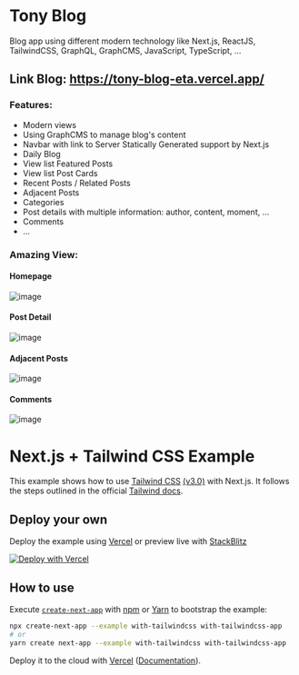 # Tony Blog
Blog app using different modern technology like Next.js, ReactJS, TailwindCSS, GraphQL, GraphCMS, JavaScript, TypeScript, ...

## Link Blog: https://tony-blog-eta.vercel.app/

### Features:
- Modern views
- Using GraphCMS to manage blog's content
- Navbar with link to Server Statically Generated support by Next.js 
- Daily Blog
- View list Featured Posts
- View list Post Cards
- Recent Posts / Related Posts
- Adjacent Posts
- Categories
- Post details with multiple information: author, content, moment, ...
- Comments
- ...

### Amazing View:
#### Homepage
![image](https://user-images.githubusercontent.com/56442337/158978819-984a436e-966b-41e5-a8ae-76a596fa8818.png)

#### Post Detail
![image](https://user-images.githubusercontent.com/56442337/158978930-71bb7b09-2466-4641-b7ae-466ec30c0ff4.png)

#### Adjacent Posts
![image](https://user-images.githubusercontent.com/56442337/158979123-3e064038-769d-40fd-8462-eb930c5c8420.png)

#### Comments
![image](https://user-images.githubusercontent.com/56442337/158979343-92b40794-8c70-471e-a3f4-8ecf0f73a818.png)

# Next.js + Tailwind CSS Example

This example shows how to use [Tailwind CSS](https://tailwindcss.com/) [(v3.0)](https://tailwindcss.com/blog/tailwindcss-v3) with Next.js. It follows the steps outlined in the official [Tailwind docs](https://tailwindcss.com/docs/guides/nextjs).

## Deploy your own

Deploy the example using [Vercel](https://vercel.com?utm_source=github&utm_medium=readme&utm_campaign=next-example) or preview live with [StackBlitz](https://stackblitz.com/github/vercel/next.js/tree/canary/examples/with-tailwindcss)

[![Deploy with Vercel](https://vercel.com/button)](https://vercel.com/new/git/external?repository-url=https://github.com/vercel/next.js/tree/canary/examples/with-tailwindcss&project-name=with-tailwindcss&repository-name=with-tailwindcss)

## How to use

Execute [`create-next-app`](https://github.com/vercel/next.js/tree/canary/packages/create-next-app) with [npm](https://docs.npmjs.com/cli/init) or [Yarn](https://yarnpkg.com/lang/en/docs/cli/create/) to bootstrap the example:

```bash
npx create-next-app --example with-tailwindcss with-tailwindcss-app
# or
yarn create next-app --example with-tailwindcss with-tailwindcss-app
```
Deploy it to the cloud with [Vercel](https://vercel.com/new?utm_source=github&utm_medium=readme&utm_campaign=next-example) ([Documentation](https://nextjs.org/docs/deployment)).

